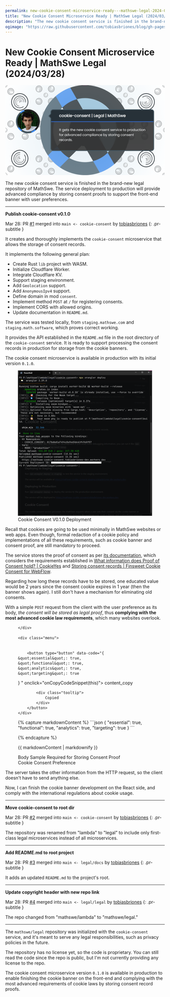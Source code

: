 ```yaml
---
permalink: new-cookie-consent-microservice-ready---mathswe-legal-2024-03-28
title: "New Cookie Consent Microservice Ready | MathSwe Legal (2024/03/28)"
description: "The new cookie consent service is finished in the brand-new legal repository of MathSwe. The service deployment to production will provide advanced compliance by storing consent proofs to support the front-end banner with user preferences."
ogimage: "https://raw.githubusercontent.com/tobiasbriones/blog/gh-pages/new-cookie-consent-microservice-ready---mathswe-legal-2024-03-28/new-cookie-consent-microservice-ready---mathswe-legal-2024-03-28.png"
---
```



<!-- Copyright (c) 2024 Tobias Briones. All rights reserved. -->
<!-- SPDX-License-Identifier: CC-BY-4.0 -->
<!-- This file is part of https://github.com/tobiasbriones/blog -->

# New Cookie Consent Microservice Ready | MathSwe Legal (2024/03/28)

<img src="new-cookie-consent-microservice-ready---mathswe-legal-2024-03-28.png" alt="New Cookie Consent Microservice Ready | MathSwe Legal (2024/03/28)"/>


The new cookie consent service is finished in the brand-new legal repository of
MathSwe. The service deployment to production will provide advanced compliance
by storing consent proofs to support the front-end banner with user preferences.

---

**Publish cookie-consent v0.1.0**

Mar 28: PR [#1](https://github.com/mathswe/legal/pull/1) merged
into `main <- cookie-consent`
by [tobiasbriones](https://github.com/tobiasbriones)
{: .pr-subtitle }

It creates and thoroughly implements the `cookie-consent` microservice that
allows the storage of consent records.

It implements the following general plan:

- Create Rust `lib` project with WASM.
- Initialize Cloudflare Worker.
- Integrate Cloudflare KV.
- Support staging environment.
- Add `Geolocation` support.
- Add `AnonymousIpv4` support.
- Define domain in mod `consent`.
- Implement method `POST` at `/` for registering consents.
- Implement CORS with allowed origins.
- Update documentation in `README.md`.

The service was tested locally, from `staging.mathswe.com` and
`staging.math.software`, which proves correct working.

It provides the API established in the `README.md` file in the root directory of
the `cookie-consent` service. It is ready to support processing the consent
records in production for storage from the cookie banners.

The cookie consent microservice is available in production with its initial
version `0.1.0`.

<figure>
    <img src="images/cookie-consent-v0.1.0-deployment.png" alt="Cookie Consent V0.1.0 Deployment" />
    <figcaption>Cookie Consent V0.1.0 Deployment</figcaption>
</figure>

Recall that cookies are going to be used minimally in MathSwe websites or web
apps. Even though, formal redaction of a cookie policy and implementations of
all these requirements, such as cookie banner and consent proof, are still
mandatory to proceed.

The service stores the proof of consent as per
[its documentation](https://github.com/mathswe/legal/tree/0eabd7fed082fe59e325236ff338a5ca7ee7bc38/cookie-consent#cookie-consent-1),
which considers the requirements established in
[What information does Proof of Consent hold? \| CookieYes](https://www.cookieyes.com/documentation/proof-of-consent/)
and [Storing consent records \| Finsweet Cookie Consent for WebFlow](https://finsweet.com/cookie-consent#store-consents).

Regarding how long these records have to be stored, one educated value would be
2 years since the consent cookie expires in 1 year (then the banner shows
again). I still don't have a mechanism for eliminating old consents.

With a simple `POST` request from the client with the user preference as its
body, *the consent will be stored as legal proof*, thus **complying with the
most advanced cookie law requirements**, which many websites overlook.


<figure>
<div class="header user-select-none headerless">
    <div class="caption">
        
    </div>

    <div class="menu">
        

        <button type="button" data-code="{
    &quot;essential&quot;: true,
    &quot;functional&quot;: true,
    &quot;analytics&quot;: true,
    &quot;targeting&quot;: true
}
" onclick="onCopyCodeSnippet(this)">
            <span class="material-symbols-rounded">
            content_copy
            </span>

            <div class="tooltip">
                Copied
            </div>
        </button>
    </div>
</div>
{% capture markdownContent %}
```json
{
    "essential": true,
    "functional": true,
    "analytics": true,
    "targeting": true
}
```

{% endcapture %}

{{ markdownContent | markdownify }}

<div class="abstract">Body Sample Required for Storing Consent Proof</div>

<figcaption>Cookie Consent Preference</figcaption>
</figure>

The server takes the other information from the HTTP request, so the client
doesn't have to send anything else.

Now, I can finish the cookie banner development on the React side, and comply
with the international regulations about cookie usage.

---

**Move cookie-consent to root dir**

Mar 28: PR [#2](https://github.com/mathswe/legal/pull/2) merged
into `main <- cookie-consent`
by [tobiasbriones](https://github.com/tobiasbriones)
{: .pr-subtitle }

The repository was renamed from "lambda" to "legal" to include only first-class
legal microservices instead of all microservices.


---

**Add README.md to root project**

Mar 28: PR [#3](https://github.com/mathswe/legal/pull/3) merged
into `main <- legal/docs` by [tobiasbriones](https://github.com/tobiasbriones)
{: .pr-subtitle }

It adds an updated `README.md` to the project's root.


---

**Update copyright header with new repo link**

Mar 28: PR [#4](https://github.com/mathswe/legal/pull/4) merged
into `main <- legal/legal` by [tobiasbriones](https://github.com/tobiasbriones)
{: .pr-subtitle }

The repo changed from "mathswe/lambda" to "mathswe/legal."

---

The `mathswe/legal` repository was initialized with the `cookie-consent`
service, and it's meant to serve any legal responsibilities, such as privacy
policies in the future.

The repository has no license yet, so the code is proprietary. You can still
read the code since the repo is public, but I'm not currently providing any
license to the repo.

The cookie consent microservice version `0.1.0` is available in production to
enable finishing the cookie banner on the front-end and complying with the most
advanced requirements of cookie laws by storing consent record proofs.






